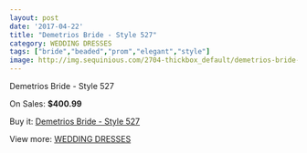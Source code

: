```yaml
---
layout: post
date: '2017-04-22'
title: "Demetrios Bride - Style 527"
category: WEDDING DRESSES
tags: ["bride","beaded","prom","elegant","style"]
image: http://img.sequinious.com/2704-thickbox_default/demetrios-bride-style-527.jpg
---
```

Demetrios Bride - Style 527

On Sales: **$400.99**
<a href="https://www.sequinious.com/wedding-dresses/1080-demetrios-bride-style-527.html"><amp-img layout="responsive" width="600" height="600" src="//img.sequinious.com/2704-thickbox_default/demetrios-bride-style-527.jpg" alt="Demetrios Bride - Style 527 0" /></a>

Buy it: [Demetrios Bride - Style 527](https://www.sequinious.com/wedding-dresses/1080-demetrios-bride-style-527.html "Demetrios Bride - Style 527")

View more: [WEDDING DRESSES](https://www.sequinious.com/2-wedding-dresses "WEDDING DRESSES")